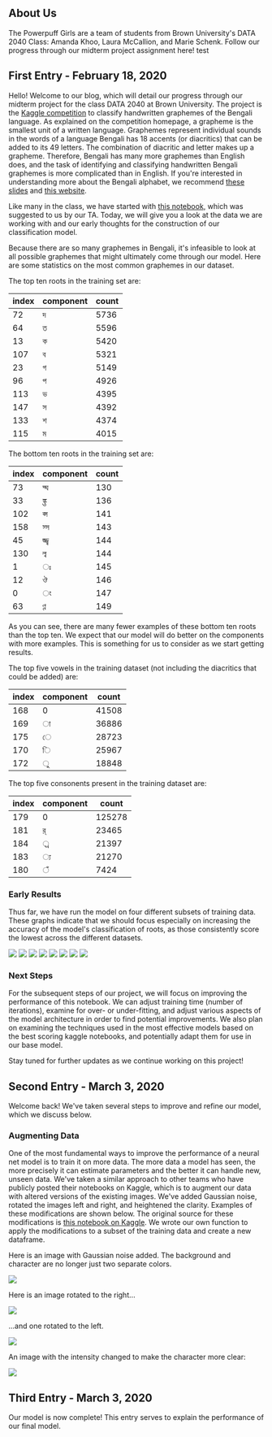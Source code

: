 ## About Us

The Powerpuff Girls are a team of students from Brown University's DATA 2040 Class: Amanda Khoo, Laura McCallion, and Marie Schenk. Follow our progress through our midterm project assignment here! test


## First Entry - February 18, 2020

Hello! Welcome to our blog, which will detail our progress through our midterm project for the class DATA 2040 at Brown University. The project is the [Kaggle competition](https://www.kaggle.com/c/bengaliai-cv19) to classify handwritten graphemes of the Bengali language. As explained on the competition homepage, a grapheme is the smallest unit of a written language. Graphemes represent individual sounds in the words of a language Bengali has 18 accents (or diacritics)  that can be added to its 49 letters. The combination of diacritic and letter makes up a grapheme. Therefore, Bengali has many more graphemes than English does, and the task of identifying and classifying handwritten Bengali graphemes is more complicated than in English. If you're interested in understanding more about the Bengali alphabet, we recommend [these slides](https://bengali.ai/wp-content/uploads/CV19-COCO-Grapheme.pdf) and [this website](http://www.lingvozone.com/Bengali). 

Like many in the class, we have started with [this notebook,](https://www.kaggle.com/kaushal2896/bengali-graphemes-starter-eda-multi-output-cnn) which was suggested to us by our TA. Today, we will give you a look at the data we are working with and our early thoughts for the construction of our classification model.

Because there are so many graphemes in Bengali, it's infeasible to look at all possible graphemes that might ultimately come through our model. Here are some statistics on the most common graphemes in our dataset. 

The top ten roots in the training set are:

|index      | component | count |
|-----------|-----------|-------|
|   72      |    দ      |   5736|
|64 |       ত |  5596 |
|13 |         ক |   5420 |
|107 |         ব |   5321 |
|23 |         গ |   5149 |
|96 |         প |   4926 |
|113 |         ভ |   4395 |
|147 |         স |   4392 |
|133 |         শ |   4374 |
|115 |         ম |   4015 |

The bottom ten roots in the training set are:

|index | component |  count |
|----|----|----|
|73  |  দ্ঘ |    130 |
|33  |  ঙ্ক্ত |    136 |
|102 |  প্স |   141 |
|158 |  স্স |    143 |
|45  |  জ্জ্ব |    144 |
|130 |  ল্ব |   144 |
|1   | ঃ |    145 |
|12  |  ঔ |    146 |
|0   |   ং |    147 |
|63  |  ণ্ণ |    149 |

As you can see, there are many fewer examples of these bottom ten roots than the top ten. We expect that our model will do better on the components with more examples. This is something for us to consider as we start getting results. 

The top five vowels in the training dataset (not including the diacritics that could be added) are:

|index | component|  count|
|---|---|---|
|168 |         0 |  41508 |
|169 |         া |  36886 |
|175 |         ে |  28723 |
|170 |         ি |  25967 |
|172 |         ু |  18848 |

The top five consonents present in the training dataset are:

|index | component |   count|
|---|---|---|
|179 |         0 |  125278 |
|181 |        র্ |   23465 |
|184 |        ্র |   21397 |
|183 |        ্য |   21270 |
|180 |         ঁ |    7424 |


### Early Results

Thus far, we have run the model on four different subsets of training data. These graphs indicate that we should focus especially on increasing the accuracy of the model's classification of roots, as those consistently score the lowest across the different datasets. 

<img src="graph0L.png">

<img src="graph0A.png">

<img src="graph1L.png">

<img src="graph1A.png">

<img src="graph2L.png">

<img src="graph2A.png">

<img src="graph3L.png">

<img src="graph3A.png">

### Next Steps
For the subsequent steps of our project, we will focus on improving the performance of this notebook. We can adjust training time (number of iterations), examine for over- or under-fitting, and adjust various aspects of the model architecture in order to find potential improvements. We also plan on examining the techniques used in the most effective models based on the best scoring kaggle notebooks, and potentially adapt them for use in our base model. 

Stay tuned for further updates as we continue working on this project!

## Second Entry - March 3, 2020

Welcome back! We've taken several steps to improve and refine our model, which we discuss below.

### Augmenting Data

One of the most fundamental ways to improve the performance of a neural net model is to train it on more data. The more data a model has seen, the more precisely it can estimate parameters and the better it can handle new, unseen data. We've taken a similar approach to other teams who have publicly posted their notebooks on Kaggle, which is to augment our data with altered versions of the existing images. We've added Gaussian noise, rotated the images left and right, and heightened the clarity. Examples of these modifications are shown below. The original source for these modifications is [this notebook on Kaggle]("https://www.kaggle.com/chekoduadarsh/bengali-ai-understand-and-augment-eda"). We wrote our own function to apply the modifications to a subset of the training data and create a new dataframe.

Here is an image with Gaussian noise added. The background and character are no longer just two separate colors.

<img src = "gaussian noise.png">

Here is an image rotated to the right...

<img src = "rotate right.png">

...and one rotated to the left.

<img src = "rotate left.png">

An image with the intensity changed to make the character more clear:

<img src = "change intensity.png">


## Third Entry - March 3, 2020

Our model is now complete! This entry serves to explain the performance of our final model. 
